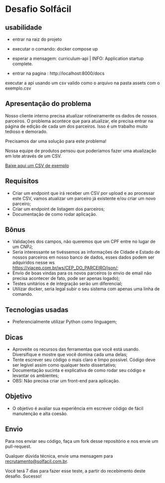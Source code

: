 # Desafio Solfácil

## usabilidade 

- entrar na raiz do projeto 
- executar o comando:
    docker compose up

- esperar a mensagem:
    curriculum-api  | INFO:     Application startup complete.

- entrar na pagina :
    http://localhost:8000/docs

executar a api usando um csv valido como o arquivo na pasta assets com o exemplo.csv



## Apresentação do problema

Nosso cliente interno precisa atualizar rotineiramente os dados de nossos parceiros. O problema acontece que para atualizar, ele precisa entrar na página de edição de cada um dos parceiros. Isso é um trabalho muito tedioso e demorado.

Precisamos dar uma solução para este problema!

Nossa equipe de produtos pensou que poderíamos fazer uma atualização em lote através de um CSV.

[Baixe aqui um CSV de exemplo](assets/exemplo.csv)

## Requisitos

- Criar um endpoint que irá receber um CSV por upload e ao processar este CSV, vamos atualizar um parceiro já existente e/ou criar um novo parceiro;
- Criar um endpoint de listagem dos parceiros;
- Documentação de como rodar aplicação.

## Bônus

- Validações dos campos, não queremos que um CPF entre no lugar de um CNPJ;
- Seria interessante se tivéssemos as informações de Cidade e Estado de nossos parceiros em nosso banco de dados, esses dados podem ser adquiridos nesse ws https://viacep.com.br/ws/CEP_DO_PARCEIRO/json/;
- Envio de boas vindas para os novos parceiros (o envio de email não precisa acontecer de fato, pode ser apenas logado);
- Testes unitários e de integração serão um diferencial;
- Utilizar docker, seria legal subir o seu sistema com apenas uma linha de comando.

## Tecnologias usadas

- Preferencialmente utilizar Python como linguagem;

## Dicas

- Aproveite os recursos das ferramentas que você está usando. Diversifique e mostre que você domina cada uma delas;
- Tente escrever seu código o mais claro e limpo possível. Código deve ser legível assim como qualquer texto dissertativo;
- Documentação sucinta e explicativa de como rodar seu código e levantar os ambientes;
- OBS: Não precisa criar um front-end para aplicação.

## Objetivo

- O objetivo é avaliar sua experiência em escrever código de fácil manutenção e alta coesão.

## Envio

Para nos enviar seu código, faça um fork desse repositório e nos envie um pull-request.


Qualquer dúvida técnica, envie uma mensagem para recrutamento@solfacil.com.br.

Você terá 7 dias para fazer esse teste, a partir do recebimento deste desafio. Sucesso!

